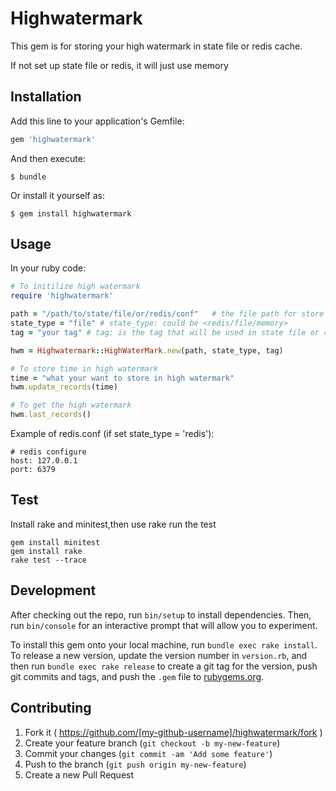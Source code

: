 # Highwatermark

This gem is for storing your high watermark in state file or redis cache.

If not set up state file or redis, it will just use memory 

## Installation

Add this line to your application's Gemfile:

```ruby
gem 'highwatermark'
```

And then execute:

    $ bundle

Or install it yourself as:

    $ gem install highwatermark

## Usage

In your ruby code:
```ruby
# To initilize high watermark
require 'highwatermark'

path = "/path/to/state/file/or/redis/conf"   # the file path for store state or the redis configure
state_type = "file" # state_type: could be <redis/file/memory>
tag = "your tag" # tag: is the tag that will be used in state file or redis

hwm = Highwatermark::HighWaterMark.new(path, state_type, tag)

# To store time in high watermark
time = "what your want to store in high watermark"
hwm.update_records(time)

# To get the high watermark
hwm.last_records()

```

Example of redis.conf (if set state_type = 'redis'):

```
# redis configure
host: 127.0.0.1
port: 6379

```	

## Test

Install rake and minitest,then use rake run the test

```
gem install minitest
gem install rake
rake test --trace

```



## Development

After checking out the repo, run `bin/setup` to install dependencies. Then, run `bin/console` for an interactive prompt that will allow you to experiment.

To install this gem onto your local machine, run `bundle exec rake install`. To release a new version, update the version number in `version.rb`, and then run `bundle exec rake release` to create a git tag for the version, push git commits and tags, and push the `.gem` file to [rubygems.org](https://rubygems.org).

## Contributing

1. Fork it ( https://github.com/[my-github-username]/highwatermark/fork )
2. Create your feature branch (`git checkout -b my-new-feature`)
3. Commit your changes (`git commit -am 'Add some feature'`)
4. Push to the branch (`git push origin my-new-feature`)
5. Create a new Pull Request
